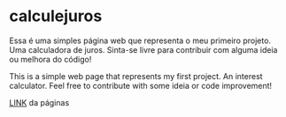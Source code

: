 # calculejuros
Essa é uma simples página web que representa o meu primeiro projeto. Uma calculadora de juros. 
Sinta-se livre para contribuir com alguma ideia ou melhora do código!

This is a simple web page that represents my first project. An interest calculator.
Feel free to contribute with some ideia or code improvement!

[LINK](http://calculejuros.epizy.com/?i=1) da páginas